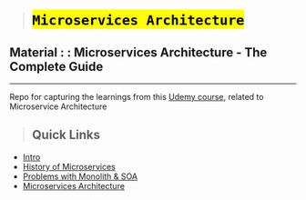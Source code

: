 > # <mark>`Microservices Architecture`</mark>

## Material : : Microservices Architecture - The Complete Guide

---

Repo for capturing the learnings from this [Udemy course](https://www.udemy.com/share/103oFu3@FQn9imRGEpmjlbaHV8kLTXtINo2kPNqEQljni8gtESSOhsCOoWmx9PQR3ziMr_X_/), related to Microservice Architecture

> ## Quick Links

-   [Intro](material/intro.md)
-   [History of Microservices](material/topics/01/01-history-of-microservices.md)
-   [Problems with Monolith & SOA](material/topics/02/02-problems-with-monolith-and-SOA.md)
-   [Microservices Architecture](topics/03/03-microservices-architecture.md)
